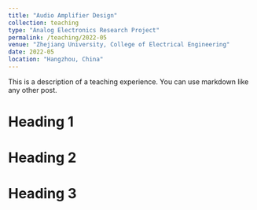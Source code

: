 ```yaml
---
title: "Audio Amplifier Design"
collection: teaching
type: "Analog Electronics Research Project"
permalink: /teaching/2022-05
venue: "Zhejiang University, College of Electrical Engineering"
date: 2022-05
location: "Hangzhou, China"
---
```


This is a description of a teaching experience. You can use markdown like any other post.

Heading 1
======

Heading 2
======

Heading 3
======
